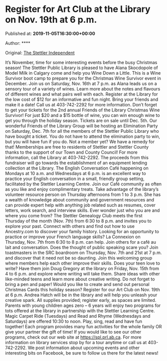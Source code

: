 
# Register for Art Club at the Library on Nov. 19th at 6 p.m.

Published at: **2019-11-05T16:30:00+00:00**

Author: ****

Original: [The Stettler Independent](https://www.stettlerindependent.com/news/register-for-art-club-at-the-library-on-nov-19th-at-6-p-m/)

It’s November, time for some interesting events before the busy Christmas season!
The Stettler Public Library is pleased to have Alana Skocdopole of Model Milk in Calgary come and help you Wine Down a Little.
This is a Wine Survivor boot camp to prepare you for the Christmas Wine Survivor event in December. Join us on Saturday, Nov. 16th at 7 p.m. as Alana leads us on a sensory tour of a variety of wines.
Learn more about the notes and flavours of different wines and what pairs well with each.
Register at the Library for the low cost of $12 for an informative and fun night. Bring your friends and make it a date! Call us at 403-742-2292 for more information.
Don’t forget to get your tickets for the 2nd annual Friends of the Library Christmas Wine Survivor!
For just $20 and a $15 bottle of wine, you can win enough wine to get you through the holiday season.
Tickets are on sale until Dec. 5th.
Our wonderful Friends of the Library Group will be hosting an Elimination Party on Saturday, Dec. 7th for all the members of the Stettler Public Library who have bought a ticket.
You do not have to attend the elimination party to win, but you will have fun if you do. Not a member yet?
We have a remedy for that! Memberships are free to residents of Stettler and Stettler County thanks to the support of our Town and County Council!
For more information, call the Library at 403-742-2292. The proceeds from this fundraiser will go towards the establishment of an equipment lending collection at the Library.
The English Conversation Café happening on Mondays at 10 a.m. and Wednesdays at 6 p.m. is an excellent way to practice your English conversation in a small, friendly group setting, facilitated by the Stettler Learning Centre. Join our Café community as often as you like and enjoy complimentary treats.
Take advantage of the library’s volunteer resource person on Thursday afternoons from 1 to 3 p.m.
She has a wealth of knowledge about community and government resources and can provide expert help with anything job related such as resumes, cover letters, work search, and interview skills.
Ever wonder just who you are and where you come from?
The Stettler Genealogy Club meets the first Thursday of the month (Nov. 7th) from 6:30 to 8 p.m. and invites you to explore your past.
Connect with others and find out how to use Ancestry.com to discover your family history.
Looking for an opportunity to practice or improve your French language skills?
La Connexion on Thursday, Nov. 7th from 6:30 to 8 p.m. can help. Join others for a café au lait and conversation.
Does the thought of public speaking scare you?
Join toastmasters in the SRC boardroom on Thursday, Nov. 7th and 21st at 7 p.m. and discover that it need not be so daunting.
Join this welcoming group where members help each other improve their skills.
Does your teen love to write?
Have them join Doug Gregory at the library on Friday, Nov. 15th from 4 to 6 p.m. and explore where writing will take them. Share ideas with other like-minded teens and learn more about creative writing. Do not forget to bring a pen and paper!
Would you like to create and send out personal Christmas Cards this holiday season?
Register for our Art Club on Nov. 19th at 6 p.m.
Andrea Hatch will be in the library and will help you unleash your creative spark. All supplies provided; register early, as spaces are limited.
Parents with young children ages zero – 6 years will enjoy two programs for tots offered at the library in partnership with the Stettler Learning Centre.
Magic Carpet Ride (Tuesdays) and Read and Rhyme (Wednesdays and Saturdays) are offered 10:30 to noon. Play, sing, read and have fun together!
Each program provides many fun activities for the whole family OR give your partner the gift of time!
If you would like to see our other programs, check out our web site at https://spl.prl.ab.ca. For more information on library services stop by for a tour anytime or call us at 403-742-2292. We post information about upcoming events and other interesting bits on Facebook, be sure to follow us there for the latest news!

